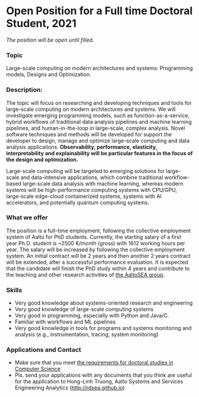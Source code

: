 # Open Position for a Full time Doctoral Student, 2021

*The position will be open until filled.*

### Topic

Large-scale computing on modern architectures and systems: Programming models, Designs and Optimization.


### Description:

The topic will focus on researching and developing techniques and tools for large-scale computing on modern architectures and systems. We will investigate emerging programming models, such as function-as-a-service, hybrid workflows of traditional data analysis pipelines and machine learning pipelines, and human-in-the-loop in large-scale, complex analysis. Novel software techniques and methods will be developed for support the developer to design, manage and optimize large-scale computing and data analysis applications. **Observability, performance, elasticity, interpretability and explainability will be particular features in the focus of the design and optimization.**

Large-scale computing will be targeted to emerging solutions for large-scale and data-intensive applications, which combine traditional workflow-based large-scale data analysis with machine learning, whereas modern systems will be high-performance computing systems with CPU/GPU, large-scale edge-cloud containerized systems, systems with AI accelerators, and potentially quantum computing systems.

### What we offer

The position is a full-time employment, following the collective employment system of Aalto for PhD students. Currently, the starting salary of a first year Ph.D. student is ~2500 €/month (gross) with 1612 working hours per year. The salary will be increased by following the collective employment system. An initial contract will be 2 years and then another 2 years contract will be extended, after a successful performance evaluation. It is expected that the candidate will finish the PhD study within 4 years and contribute to the teaching and other research activities of [the AaltoSEA group](https://rdsea.github.io).

### Skills
 - Very good knowledge about systems-oriented research and engineering
 - Very good knowledge of large-scale computing systems
 - Very good in programming, especially with Python and Java/C.
 - Familiar with workflows and ML pipelines
 - Very good knowledge in tools for programs and systems monitoring and analysis (e.g., instrumentation, tracing, system monitoring)


### Applications and Contact
 - Make sure that you meet [the requirements for doctoral studies in Computer Science](https://into.aalto.fi/display/endoctoralsci)
 - Pls. send your applications with any documents that you think are useful for the application to Hong-Linh Truong, Aalto Systems and Services Engineering Analytics (http://rdsea.github.io)
